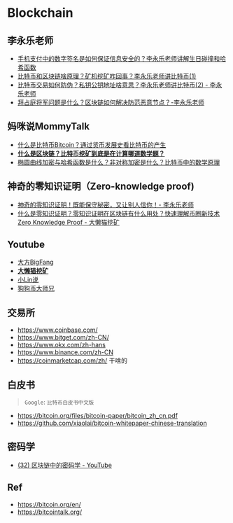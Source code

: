 # Blockchain



## 李永乐老师

* [手机支付中的数字签名是如何保证信息安全的？李永乐老师讲解生日碰撞和哈希函数](https://www.youtube.com/watch?v=uS1ZIAsvT5w)
* [比特币和区块链啥原理？矿机挖矿咋回事？李永乐老师讲比特币(1)](https://www.youtube.com/watch?v=g_fSistU3MQ)
* [比特币交易如何防伪？私钥公钥地址啥意思？李永乐老师讲比特币(2) - 李永乐老师](https://www.youtube.com/watch?v=pbAVauYsqP0)
* [拜占庭将军问题是什么？区块链如何解决防范恶意节点？-李永乐老师](https://www.youtube.com/watch?v=e9KVmyI1eCg)

## 妈咪说MommyTalk

* [什么是比特币Bitcoin？通过货币发展史看比特币的产生](https://www.youtube.com/watch?v=m3JdQanRZVw)
* **[什么是区块链？比特币挖矿到底是在计算哪道数学题？](https://www.youtube.com/watch?v=ZAn453E1H2g)**
* [椭圆曲线加密与哈希函数是什么？非对称加密是什么？比特币中的数学原理](https://www.youtube.com/watch?v=0_XmvNu0J40)

## 神奇的零知识证明（Zero-knowledge proof)

* [神奇的零知识证明！既能保守秘密，又让别人信你！- 李永乐老师](https://www.youtube.com/watch?v=FuKEpOhiVPg)
* [什么是零知识证明？零知识证明在区块链有什么用处？快速理解币圈新技术Zero Knowledge Proof - 大懒猫挖矿](https://www.youtube.com/watch?v=vV-bi_oluOk)



## Youtube

* [大方BigFang](https://www.youtube.com/@DaFang)
* **[大懒猫挖矿](https://www.youtube.com/@biglazycat)**
* [小Lin说](https://www.youtube.com/watch?v=pFRXGxwat_U)
* [狗狗币大师兄](https://www.youtube.com/watch?v=WgV4cgbaRTo&t=369s)

## 交易所

* <https://www.coinbase.com/>
* <https://www.bitget.com/zh-CN/>
* <https://www.okx.com/zh-hans>
* <https://www.binance.com/zh-CN>
* <https://coinmarketcap.com/zh/> 干啥的


## 白皮书

> `Google`: `比特币白皮书中文版`

* <https://bitcoin.org/files/bitcoin-paper/bitcoin_zh_cn.pdf>
* <https://github.com/xiaolai/bitcoin-whitepaper-chinese-translation>


## 密码学

* [(32) 区块链中的密码学 - YouTube](https://www.youtube.com/playlist?list=PLFI1Cd4723_Sq1nl4LEka1SkhNk5ZkAf_)


## Ref

* <https://bitcoin.org/en/>
* <https://bitcointalk.org/>